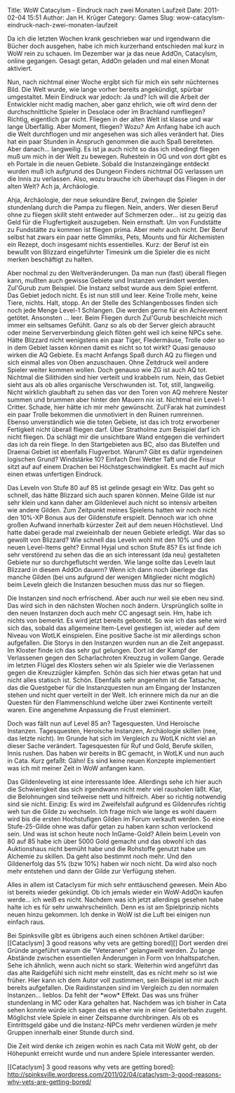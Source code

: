 Title: WoW Catacylsm - Eindruck nach zwei Monaten Laufzeit
Date: 2011-02-04 15:51
Author: Jan H. Krüger
Category: Games
Slug: wow-catacylsm-eindruck-nach-zwei-monaten-laufzeit

Da ich die letzten Wochen krank geschrieben war und irgendwann die
Bücher doch ausgehen, habe ich mich kurzerhand entschieden mal kurz in
WoW rein zu schauen. Im Dezember war ja das neue AddOn, Catacylsm,
online gegangen. Gesagt getan, AddOn geladen und mal einen Monat
aktiviert.  
  
Nun, nach nichtmal einer Woche ergibt sich für mich ein sehr nüchternes
Bild. Die Welt wurde, wie lange vorher bereits angekündigt, spürbar
umgestaltet. Mein Eindruck war jedoch: Ja und? Ich will die Arbeit der
Entwickler nicht madig machen, aber ganz ehrlich, wie oft wird denn der
durchschnittliche Spieler in Desolace oder im Brachland rumfliegen?
Richtig, eigentlich gar nicht. Fliegen in der alten Welt ist klasse und
war lange Überfällig. Aber Moment, fliegen? Wozu? Am Anfang habe ich
auch die Welt durchflogen und mir angesehen was sich alles verändert
hat. Dies hat ein paar Stunden in Anspruch genommen die auch Spaß
bereiteten. Aber danach... langweilig. Es ist ja auch nicht so das ich
inbedingt fliegen muß um mich in der Welt zu bewegen. Ruhestein in OG
und von dort gibt es eh Portale in die neuen Gebiete. Sobald die
Instanzeingänge entdeckt wurden muß ich aufgrund des Dungeon Finders
nichtmal OG verlassen um die Innis zu verlassen. Also, wozu brauche ich
überhaupt das Fliegen in der alten Welt? Ach ja, Archäologie.  
  
Ahja, Archäologie, der neue sekundäre Beruf, zwingen die Spieler
stundenlang durch die Pampa zu fliegen. Nein, anders. Wer diesen Beruf
ohne zu fliegen skillt steht entweder auf Schmerzen oder... ist zu
geizig das Geld für die Flugfertigkeit auszugeben. Nein ernsthaft. Um
von Fundstätte zu Fundstätte zu kommen ist fliegen prima. Aber mehr auch
nicht. Der Beruf selbst hat zwars ein paar nette Gimmiks, Pets, Mounts
und für Alchemisten ein Rezept, doch insgesamt nichts essentielles.
Kurz: der Beruf ist ein bewußt von Blizzard eingeführter Timesink um die
Spieler die es nicht merken beschäftigt zu halten.  
  
Aber nochmal zu den Weltveränderungen. Da man nun (fast) überall fliegen
kann, mußten auch gewisse Gebiete und Instanzen verändert werden.
Zul'Gurub zum Beispiel. Die Instanz selbst wurde aus dem Spiel entfernt.
Das Gebiet jedoch nicht. Es ist nun still und leer. Keine Trolle mehr,
keine Tiere, nichts. Halt, stopp. An der Stelle des Schlangenbosses
finden sich noch jede Menge Level-1 Schlangen. Die werden gerne für ein
Achievement getötet. Ansonsten ... leer. Beim Fliegen durch Zul'Gurub
beschleicht mich immer ein seltsames Gefühlt. Ganz so als ob der Server
gleich abraucht oder meine Serververbindung gleich flöten geht weil ich
keine NPCs sehe. Hätte Blizzard nicht wenigstens ein paar Tiger,
Fledermäuse, Trolle oder so in dem Gebiet lassen können damit es nicht
so tot wirkt? Quasi genauso wirken die AQ Gebiete. Es macht Anfangs Spaß
durch AQ zu fliegen und sich einmal alles von Oben anzuschauen. Ohne
Zeitdruck weil andere Spieler weiter kommen wollen. Doch genauso wie ZG
ist auch AQ tot. Nichtmal die Silithiden sind hier verteilt und krabbeln
rum. Nein, das Gebiet sieht aus als ob alles organische Verschwunden
ist. Tot, still, langweilig. Nicht wirklich glaubhaft zu sehen das vor
den Toren von AQ mehrere Nester summen und brummen aber hinter den
Mauern nix ist. Nichtmal ein Level-1 Critter. Schade, hier hätte ich mir
mehr gewünscht. Zul'Farak hat zumindest ein paar Trolle bekommen die
unmotiviert in den Ruinen rumrennen.  
Ebenso unverständlich wie die toten Gebiete, ist das ich trotz
erworbener Fertigkeit nicht überall fliegen darf. Über Stratholme zum
Beispiel darf ich nicht fliegen. Da schlägt mir die unsichtbare Wand
entgegen die verhindert das ich da rein fliege. In den Startgebieten aus
BC, also das Blutelfen und Draenai Gebiet ist ebenfalls Flugverbot.
Warum? Gibt es dafür irgendeinen logischen Grund? Windstärke 10? Einfach
Drei Wetter Taft und die Frisur sitzt auf auf einem Drachen bei
Höchstgeschwindigkeit. Es macht auf mich einen etwas unfertigen
Eindruck.  
  
Das Leveln von Stufe 80 auf 85 ist gelinde gesagt ein Witz. Das geht so
schnell, das hätte Blizzard sich auch sparen können. Meine Gilde ist nur
sehr klein und kann daher am Gildenlevel auch nicht so intensiv arbeiten
wie andere Gilden. Zum Zeitpunkt meines Spielens hatten wir noch nicht
den 10%-XP Bonus aus der Gildenstufe erspielt. Dennoch war ich ohne
großen Aufwand innerhalb kürzester Zeit auf dem neuen Höchstlevel. Und
hatte dabei gerade mal zweieinhalb der neuen Gebiete erledigt. War das
so gewollt von Blizzard? Wie schnell das Leveln wohl mit den 10% und den
neuen Level-Items geht? Einmal Hyjal und schon Stufe 85? Es ist finde
ich sehr verstörend zu sehen das die an sich interessant (da neu)
gestalteten Gebiete nur so durchgeflutscht werden. Wie lange sollte das
Leveln laut Blizzard in diesem AddOn dauern? Wenn ich dann noch überlege
das manche Gilden (bei uns aufgrund der wenigen Mitglieder nicht
möglich) beim Leveln gleich die Instanzen besuchen muss das nur so
fliegen.  
  
Die Instanzen sind noch erfrischend. Aber auch nur weil sie eben neu
sind. Das wird sich in den nächsten Wochen noch ändern. Ursprünglich
sollte in den neuen Instanzen doch auch mehr CC angesagt sein. Hm, habe
ich nichts von bemerkt. Es wird jetzt bereits gebombt. So wie ich das
sehe wird sich das, sobald das allgemeine Item-Level gestiegen ist,
wieder auf dem Niveau von WotLK einspielen. Eine positive Sache ist mir
allerdings schon aufgefallen. Die Storys in den Instanzen wurden nun an
die Zeit angepasst. Im Kloster finde ich das sehr gut gelungen. Dort ist
der Kampf der Verlassenen gegen den Scharlachroten Kreuzzug in vollem
Gange. Gerade im letzten Flügel des Klosters sehen wir als Spieler wie
die Verlassenen gegen die Kreuzzügler kämpfen. Schön das sich hier etwas
getan hat und nicht alles statisch ist. Schön. Ebenfalls sehr angenehm
ist die Tatsache, das die Questgeber für die Instanzquesten nun am
Eingang der Instanzen stehen und nicht quer verteilt in der Welt. Ich
erinnere mich da nur an die Questen für den Flammenschlund welche über
zwei Kontinente verteilt waren. Eine angenehme Anpassung die Frust
eleminiert.  
  
Doch was fällt nun auf Level 85 an? Tagesquesten. Und Heroische
Instanzen. Tagesquesten, Heroische Instanzen, Archäologie skillen (nee,
das letzte nicht). Im Grunde hat sich im Vergleich zu WotLK nicht viel
an dieser Sache verändert. Tagesquesten für Ruf und Gold, Berufe
skillen, Innis rushen. Das haben wir bereits in BC gemacht, in WotLK und
nun auch in Cata. Kurz gefaßt: Gähn! Es sind keine neuen Konzepte
implementiert was ich mit meiner Zeit in WoW anfangen kann.  
  
Das Gildenleveling ist eine interessante Idee. Allerdings sehe ich hier
auch die Schwierigkeit das sich irgendwann nicht mehr viel rausholen
läßt. Klar, die Belohnungen sind teilweise nett und hilfreich. Aber so
richtig notwendig sind sie nicht. Einzig: Es wird im Zweifelsfall
aufgrund es Gildenrufes richtig weh tun die Gilde zu wechseln. Ich frage
mich wie lange es wohl dauern wird bis die ersten Hochstufigen Gilden im
Forum verkauft werden. So eine Stufe-25-Gilde ohne was dafür getan zu
haben kann schon verlockend sein. Und was ist schon heute noch
InGame-Gold? Allein beim Leveln von 80 auf 85 habe ich über 5000 Gold
gemacht und das obwohl ich das Auktionshaus nicht bemüht habe und die
Rohstoffe genutzt habe um Alchemie zu skillen. Da geht also bestimmt
noch mehr. Und den Gildenerfolg das 5% (bzw 10%) haben wir noch nicht.
Da wird also noch mehr entstehen und dann der Gilde zur Verfügung
stehen.  
  
Alles in allem ist Cataclysm für mich sehr enttäuschend gewesen. Mein
Abo ist bereits wieder gekündigt. Ob ich jemals wieder ein WoW-AddOn
kaufen werde... ich weiß es nicht. Nachdem was ich jetzt allerdings
gesehen habe halte ich es für sehr unwahrscheinlich. Denn es ist am
Spielprinzip nichts neuen hinzu gekommen. Ich denke in WoW ist die Luft
bei einigen nun einfach raus.  
  
Bei Spinksville gibt es übrigens auch einen schönen Artikel darüber:
[[Cataclysm] 3 good reasons why vets are getting bored][] Dort werden
drei Gründe angeführt warum die "Veteranen" gelangweilt werden. Zu lange
Abstände zwischen essentiellen Änderungen in Form von Inhaltspatchen.
Sehe ich ähnlich, wenn auch nicht so stark. Weiterhin wird angeführt das
das alte Raidgefühl sich nicht mehr einstellt, das es nicht mehr so ist
wie früher. Hier kann ich dem Autor voll zustimmen, sein Beispiel ist
mir auch bereits aufgefallen. Die Raidinstanzen sind im Vergleich zu den
normalen Instanzen... lieblos. Da fehlt der \*wow\* Effekt. Das was uns
früher stundenlang in MC oder Kara gehalten hat. Nachdem was ich bisher
in Cata sehen konnte würde ich sagen das es eher wie in einer
Geisterbahn zugeht. Möglichst viele Spiele in einer Zeitspanne
durchbringen. Als ob es Eintrittsgeld gäbe und die Instanz-NPCs mehr
verdienen würden je mehr Gruppen innerhalb einer Stunde durch sind.  
  
Die Zeit wird denke ich zeigen wohin es nach Cata mit WoW geht, ob der
Höhepunkt erreicht wurde und nun andere Spiele interessanter werden.

  [[Cataclysm] 3 good reasons why vets are getting bored]: http://spinksville.wordpress.com/2011/02/04/cataclysm-3-good-reasons-why-vets-are-getting-bored/
